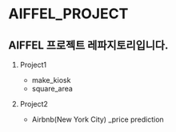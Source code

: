 # AIFFEL_PROJECT
## AIFFEL 프로젝트 레파지토리입니다.
1. Project1
   - make_kiosk
   - square_area
  
2. Project2
   - Airbnb(New York City) _price prediction
